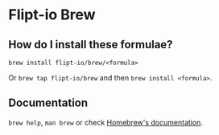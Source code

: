 # Flipt-io Brew

## How do I install these formulae?

`brew install flipt-io/brew/<formula>`

Or `brew tap flipt-io/brew` and then `brew install <formula>`.

## Documentation

`brew help`, `man brew` or check [Homebrew's documentation](https://docs.brew.sh).
